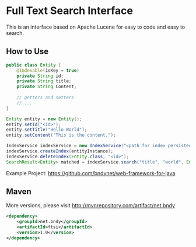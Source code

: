 # Full Text Search Interface

This is an interface based on Apache Lucene for easy to code and easy to search.

## How to Use

```java
public class Entity {
    @Indexable(isKey = true)
    private String id;
    private String title;
    private String Content;
    
    // getters and setters
    // ...
}

Entity entity = new Entity();
entity.setId("<id>");
entity.setTitle("Hello World");
entity.setContent("This is the content.");

IndexService indexService = new IndexService("<path for index persistence>");
indexService.createIndex(entityInstance);
indexService.deleteIndex(Entity.class, "<id>");
SearchResult<Entity> matched = indexService.search("title", "world", Entity.class, 1, 10);
```

Example Project: https://github.com/bndynet/web-framework-for-java

## Maven

More versions, please visit http://mvnrepository.com/artifact/net.bndy

```xml
<dependency>
    <groupId>net.bndy</groupId>
    <artifactId>ftsi</artifactId>
    <version>1.0</version>
</dependency>

```
